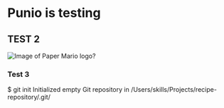 # Punio is testing

## TEST 2

![Image of Paper Mario logo?](https://images-wixmp-ed30a86b8c4ca887773594c2.wixmp.com/i/2d3136b1-7635-4f55-ba6b-9f6008a4ddb4/dg8zu25-2e09fe6d-fbb8-4ae1-9800-5e1df835c81c.jpg/v1/fill/w_1025,h_627,q_75,strp/paper_mario__the_thousand_year_door_remake_logo_by_abanimatio_dg8zu25-fullview.jpg)

### Test 3
$ git init
Initialized empty Git repository in /Users/skills/Projects/recipe-repository/.git/
